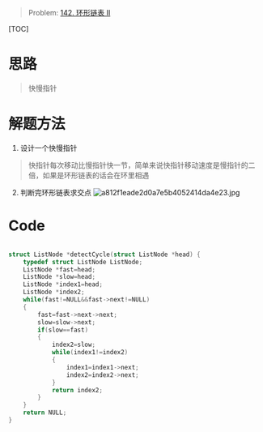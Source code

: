 > Problem: [142. 环形链表 II](https://leetcode.cn/problems/linked-list-cycle-ii/description/)

[TOC]

# 思路
> 快慢指针

# 解题方法
1. 设计一个快慢指针
> 快指针每次移动比慢指针快一节，简单来说快指针移动速度是慢指针的二倍，如果是环形链表的话会在环里相遇
2. 判断完环形链表求交点
![a812f1eade2d0a7e5b4052414da4e23.jpg](https://pic.leetcode.cn/1679312504-vpmoQo-a812f1eade2d0a7e5b4052414da4e23.jpg)
# Code
```C []

struct ListNode *detectCycle(struct ListNode *head) {
    typedef struct ListNode ListNode;
    ListNode *fast=head;
    ListNode *slow=head;
    ListNode *index1=head;
    ListNode *index2;
    while(fast!=NULL&&fast->next!=NULL)
    {
        fast=fast->next->next;
        slow=slow->next;
        if(slow==fast)
        {
            index2=slow;
            while(index1!=index2)
            {
                index1=index1->next;
                index2=index2->next;
            }
            return index2;
        }
    }
    return NULL;
}
```
